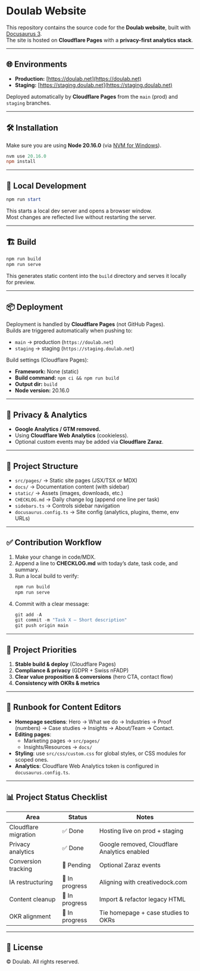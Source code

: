 # Doulab Website

This repository contains the source code for the **Doulab website**, built with [Docusaurus 3](https://docusaurus.io/).  
The site is hosted on **Cloudflare Pages** with a **privacy-first analytics stack**.

---

## 🌐 Environments

- **Production:** [https://doulab.net](https://doulab.net)  
- **Staging:** [https://staging.doulab.net](https://staging.doulab.net)

Deployed automatically by **Cloudflare Pages** from the `main` (prod) and `staging` branches.

---

## 🛠️ Installation

Make sure you are using **Node 20.16.0** (via [NVM for Windows](https://github.com/coreybutler/nvm-windows)).

```powershell
nvm use 20.16.0
npm install
```

---

## 🚀 Local Development

```powershell
npm run start
```

This starts a local dev server and opens a browser window.  
Most changes are reflected live without restarting the server.

---

## 🏗️ Build

```powershell
npm run build
npm run serve
```

This generates static content into the `build` directory and serves it locally for preview.

---

## 📦 Deployment

Deployment is handled by **Cloudflare Pages** (not GitHub Pages).  
Builds are triggered automatically when pushing to:

- `main` → production (`https://doulab.net`)  
- `staging` → staging (`https://staging.doulab.net`)

Build settings (Cloudflare Pages):
- **Framework:** None (static)
- **Build command:** `npm ci && npm run build`
- **Output dir:** `build`
- **Node version:** 20.16.0

---

## 🔐 Privacy & Analytics

- **Google Analytics / GTM removed.**  
- Using **Cloudflare Web Analytics** (cookieless).  
- Optional custom events may be added via **Cloudflare Zaraz**.

---

## 📂 Project Structure

- `src/pages/` → Static site pages (JSX/TSX or MDX)  
- `docs/` → Documentation content (with sidebar)  
- `static/` → Assets (images, downloads, etc.)  
- `CHECKLOG.md` → Daily change log (append one line per task)  
- `sidebars.ts` → Controls sidebar navigation  
- `docusaurus.config.ts` → Site config (analytics, plugins, theme, env URLs)

---

## ✅ Contribution Workflow

1. Make your change in code/MDX.  
2. Append a line to **CHECKLOG.md** with today’s date, task code, and summary.  
3. Run a local build to verify:  
   ```powershell
   npm run build
   npm run serve
   ```  
4. Commit with a clear message:  
   ```powershell
   git add -A
   git commit -m "Task X — Short description"
   git push origin main
   ```

---

## 📌 Project Priorities

1. **Stable build & deploy** (Cloudflare Pages)  
2. **Compliance & privacy** (GDPR + Swiss nFADP)  
3. **Clear value proposition & conversions** (hero CTA, contact flow)  
4. **Consistency with OKRs & metrics**

---

## 📖 Runbook for Content Editors

- **Homepage sections**: Hero → What we do → Industries → Proof (numbers) → Case studies → Insights → About/Team → Contact.  
- **Editing pages**:  
  - Marketing pages → `src/pages/`  
  - Insights/Resources → `docs/`  
- **Styling**: use `src/css/custom.css` for global styles, or CSS modules for scoped ones.  
- **Analytics**: Cloudflare Web Analytics token is configured in `docusaurus.config.ts`.

---

## 📊 Project Status Checklist

| Area                  | Status | Notes |
|------------------------|--------|-------|
| Cloudflare migration   | ✅ Done | Hosting live on prod + staging |
| Privacy analytics      | ✅ Done | Google removed, Cloudflare Analytics enabled |
| Conversion tracking    | 🚧 Pending | Optional Zaraz events |
| IA restructuring       | 🚧 In progress | Aligning with creativedock.com |
| Content cleanup        | 🚧 In progress | Import & refactor legacy HTML |
| OKR alignment          | 🚧 In progress | Tie homepage + case studies to OKRs |

---

## 📜 License

© Doulab. All rights reserved.
